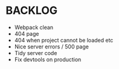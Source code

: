 # BACKLOG

* Webpack clean
* 404 page
* 404 when project cannot be loaded etc
* Nice server errors / 500 page
* Tidy server code
* Fix devtools on production
